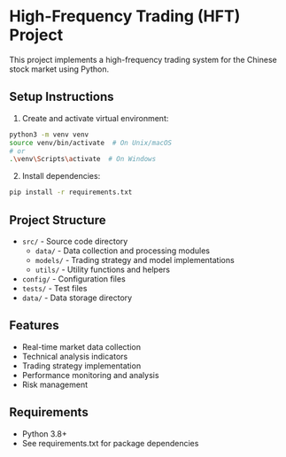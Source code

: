 # High-Frequency Trading (HFT) Project

This project implements a high-frequency trading system for the Chinese stock market using Python.

## Setup Instructions

1. Create and activate virtual environment:
```bash
python3 -m venv venv
source venv/bin/activate  # On Unix/macOS
# or
.\venv\Scripts\activate  # On Windows
```

2. Install dependencies:
```bash
pip install -r requirements.txt
```

## Project Structure

- `src/` - Source code directory
  - `data/` - Data collection and processing modules
  - `models/` - Trading strategy and model implementations
  - `utils/` - Utility functions and helpers
- `config/` - Configuration files
- `tests/` - Test files
- `data/` - Data storage directory

## Features

- Real-time market data collection
- Technical analysis indicators
- Trading strategy implementation
- Performance monitoring and analysis
- Risk management

## Requirements

- Python 3.8+
- See requirements.txt for package dependencies 